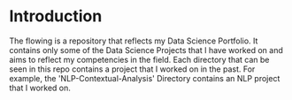 # Introduction
The flowing is a repository that reflects my Data Science Portfolio. It contains only some of the Data Science Projects that I have worked on and aims to reflect my competencies in the field. Each directory that can be seen in this repo contains a project that I worked on in the past. For example, the 'NLP-Contextual-Analysis' Directory contains an NLP project that I worked on.
